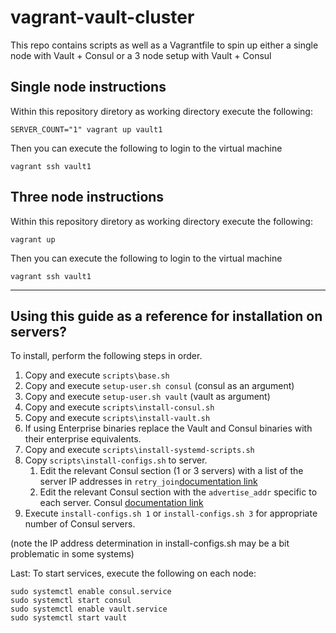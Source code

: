 # vagrant-vault-cluster

This repo contains scripts as well as a Vagrantfile to spin up either a single node with Vault + Consul or a 3 node setup with Vault + Consul

## Single node instructions
Within this repository diretory as working directory execute the following:

```
SERVER_COUNT="1" vagrant up vault1
```

Then you can execute the following to login to the virtual machine

```
vagrant ssh vault1
```

## Three node instructions
Within this repository diretory as working directory execute the following:

```
vagrant up
```

Then you can execute the following to login to the virtual machine

```
vagrant ssh vault1
```

---


## Using this guide as a reference for installation on servers?

To install, perform the following steps in order. 

1. Copy and execute `scripts\base.sh` 
1. Copy and execute `setup-user.sh consul` (consul as an argument)
1. Copy and execute `setup-user.sh vault`  (vault as argument)
1. Copy and execute `scripts\install-consul.sh`
1. Copy and execute `scripts\install-vault.sh` 
1. If using Enterprise binaries replace the Vault and Consul binaries with their enterprise equivalents. 
1. Copy and execute `scripts\install-systemd-scripts.sh`
1. Copy `scripts\install-configs.sh` to server. 
	1. Edit the relevant Consul section (1 or 3 servers) with a list of the server IP addresses in `retry_join`[documentation link](https://www.consul.io/docs/agent/options.html#retry_join)
 	1. Edit the relevant Consul section with the `advertise_addr` specific to each server. Consul [documentation link](https://www.consul.io/docs/agent/options.html#advertise_addr)
1. Execute `install-configs.sh 1` or `install-configs.sh 3` for appropriate number of Consul servers. 

(note the IP address determination in install-configs.sh may be a bit problematic in some systems)

Last: To start services, execute the following on each node:

```
sudo systemctl enable consul.service
sudo systemctl start consul
sudo systemctl enable vault.service
sudo systemctl start vault
```
